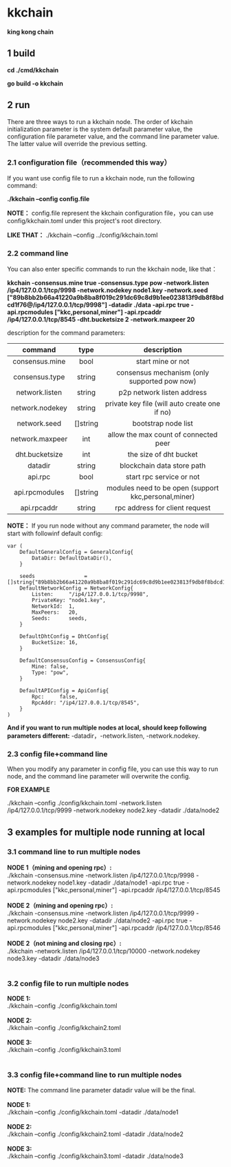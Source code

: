 # kkchain
**king kong chain**
## 1 build  
**cd ./cmd/kkchain**

**go build -o kkchain** 
## 2 run  
There are three ways to run a kkchain node. The order of kkchain initialization parameter is the system default parameter value, the configuration file parameter value, and the command line parameter value. The latter value will override the previous setting.
### 2.1 configuration file（recommended this way）
If you want use config file to run a kkchain node, run the following command:

**./kkchain –config config.file**

**NOTE：** config.file represent the kkchain configuration file，you can use config/kkchain.toml under this project's root directory.

**LIKE THAT：** ./kkchain –config ../config/kkchain.toml
### 2.2 command line
You can also enter specific commands to run the kkchain node, like that：

**kkchain -consensus.mine true -consensus.type pow -network.listen /ip4/127.0.0.1/tcp/9998 -network.nodekey node1.key -network.seed ["89b8bb2b66a41220a9b8ba8f019c291dc69c8d9b1ee023813f9db8f8bdcd1f76@/ip4/127.0.0.1/tcp/9998"] -datadir ./data -api.rpc true -api.rpcmodules ["kkc,personal,miner"] -api.rpcaddr /ip4/127.0.0.1/tcp/8545 -dht.bucketsize 2 -network.maxpeer 20**

description for the command parameters:

| command         | type     | description                                          |
| :---------------: | :--------: | :----------------------------------------------------: |
| consensus.mine  | bool     | start mine or not                                    |
| consensus.type  | string   | consensus mechanism (only supported pow now)         |
| network.listen  | string   | p2p network listen address                           |
| network.nodekey | string   | private key file (will auto create one if no)        |
| network.seed    | []string | bootstrap node list                                  |
| network.maxpeer | int      | allow the max count of connected peer                |
| dht.bucketsize  | int      | the size of dht bucket                               |
| datadir         | string   | blockchain data store path                           |
| api.rpc         | bool     | start rpc service or not                             |
| api.rpcmodules  | []string | modules need to be open (support kkc,personal,miner) |
| api.rpcaddr     | string   | rpc address for client request                       |

**NOTE：** If you run node without any command parameter, the node will start with followinf default config:
```
var (
    DefaultGeneralConfig = GeneralConfig{
        DataDir: DefaultDataDir(),
    }

    seeds                = []string{"89b8bb2b66a41220a9b8ba8f019c291dc69c8d9b1ee023813f9db8f8bdcd1f76@/ip4/127.0.0.1/tcp/9998"}
    DefaultNetworkConfig = NetworkConfig{
        Listen:     "/ip4/127.0.0.1/tcp/9998",
        PrivateKey: "node1.key",
        NetworkId:  1,
        MaxPeers:   20,
        Seeds:      seeds,
    }

    DefaultDhtConfig = DhtConfig{
        BucketSize: 16,
    }

    DefaultConsensusConfig = ConsensusConfig{
        Mine: false,
        Type: "pow",
    }

    DefaultAPIConfig = ApiConfig{
        Rpc:     false,
        RpcAddr: "/ip4/127.0.0.1/tcp/8545",
    }
)
```
**And if you want to run multiple nodes at local, should keep following parameters different:**
-datadir，-network.listen, -network.nodekey.
### 2.3 config file+command line
When you modify any parameter in config file, you can use this way to run node, and the command line parameter will overwrite the config.

**FOR EXAMPLE**

./kkchain –config ./config/kkchain.toml -network.listen /ip4/127.0.0.1/tcp/9999 -network.nodekey node2.key -datadir ./data/node2
## 3 examples for multiple node running at local
### 3.1 command line to run multiple nodes

**NODE 1（mining and opening rpc）:**<br>
./kkchain -consensus.mine -network.listen /ip4/127.0.0.1/tcp/9998 -network.nodekey node1.key -datadir ./data/node1 -api.rpc true -api.rpcmodules ["kkc,personal,miner"] -api.rpcaddr /ip4/127.0.0.1/tcp/8545<br><br>
**NODE 2（mining and opening rpc）:**<br>
./kkchain -consensus.mine -network.listen /ip4/127.0.0.1/tcp/9999 -network.nodekey node2.key -datadir ./data/node2 -api.rpc true -api.rpcmodules ["kkc,personal,miner"] -api.rpcaddr /ip4/127.0.0.1/tcp/8546<br><br>
**NODE 2（not mining and closing rpc）:**<br>
./kkchain -network.listen /ip4/127.0.0.1/tcp/10000 -network.nodekey node3.key -datadir ./data/node3<br><br> 

### 3.2 config file to run multiple nodes
**NODE 1:**<br>
./kkchain –config ./config/kkchain.toml<br><br>
**NODE 2:**<br>
./kkchain –config ./config/kkchain2.toml<br><br>
**NODE 3:**<br>
./kkchain –config ./config/kkchain3.toml<br><br> 

### 3.3 config file+command line to run multiple nodes
**NOTE:** The command line parameter datadir value will be the final.<br><br>
**NODE 1:**<br>
./kkchain –config ./config/kkchain.toml -datadir ./data/node1<br><br>
**NODE 2:**<br>
./kkchain –config ./config/kkchain2.toml -datadir ./data/node2<br><br> 
**NODE 3:**<br>
./kkchain –config ./config/kkchain3.toml -datadir ./data/node3<br><br>

